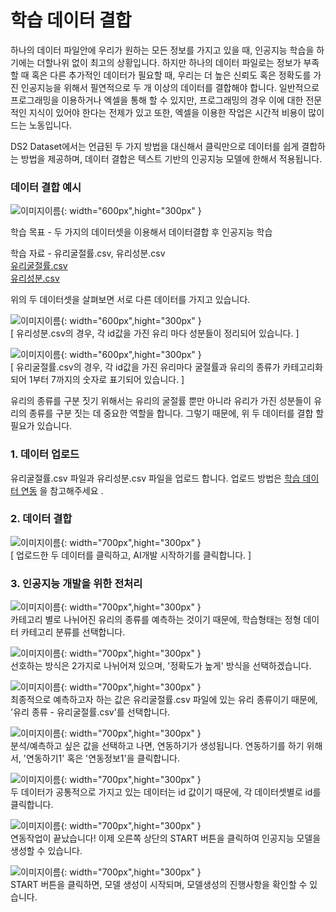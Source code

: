 # **학습 데이터 결합**

하나의 데이터 파일안에 우리가 원하는 모든 정보를 가지고 있을 때, 인공지능 학습을 하기에는 더할나위 없이 최고의 상황입니다. 하지만 하나의 데이터 파일로는 정보가 부족할 때 혹은 다른 추가적인 데이터가 필요할 때, 우리는 더 높은 신뢰도 혹은 정확도를 가진 인공지능을 위해서 필연적으로 두 개 이상의 데이터를 결합해야 합니다. 일반적으로 프로그래밍을 이용하거나 엑셀을 통해 할 수 있지만, 프로그래밍의 경우 이에 대한 전문적인 지식이 있어야 한다는 전제가 있고 또한, 엑셀을 이용한 작업은 시간적 비용이 많이 드는 노동입니다. 

DS2 Dataset에서는 언급된 두 가지 방법을 대신해서 클릭만으로 데이터를 쉽게 결합하는 방법을 제공하며, 데이터 결합은 텍스트 기반의 인공지능 모델에 한해서 적용됩니다.

### 데이터 결합 예시

![이미지이름](./image/dataset_3-1.png){: width="600px",hight="300px" }  

학습 목표 - 두 가지의 데이터셋을 이용해서 데이터결합 후 인공지능 학습

학습 자료 - 유리굴절률.csv, 유리성분.csv  
[유리굴절률.csv](./dataset/유리굴절률.csv)  
[유리성분.csv](./dataset/유리성분.csv)

위의 두 데이터셋을 살펴보면 서로 다른 데이터를 가지고 있습니다.

![이미지이름](./image/dataset_3-2.png){: width="600px",hight="300px" }  
[ 유리성분.csv의 경우, 각 id값을 가진 유리 마다 성분들이 정리되어 있습니다. ]

![이미지이름](./image/dataset_3-3.png){: width="600px",hight="300px" }  
[ 유리굴절률.csv의 경우, 각 id값을 가진 유리마다 굴절률과 유리의 종류가 카테고리화되어 1부터 7까지의 숫자로 표기되어 있습니다. ]

유리의 종류를 구분 짓기 위해서는 유리의 굴절률 뿐만 아니라 유리가 가진 성분들이 유리의 종류를 구분 짓는 데 중요한 역할을 합니다. 그렇기 때문에, 위 두 데이터를 결합 할 필요가 있습니다.

### **1. 데이터 업로드**

유리굴절률.csv 파일과 유리성분.csv 파일을 업로드 합니다. 업로드 방법은 
[학습 데이터 연동](./dataset_01_upload.md) 을 참고해주세요 . 

### **2. 데이터 결합**

![이미지이름](./image/dataset_3-4.png){: width="700px",hight="300px" }  
[ 업로드한 두 데이터를 클릭하고, AI개발 시작하기를 클릭합니다. ] 

### **3. 인공지능 개발을 위한 전처리**

![이미지이름](./image/dataset_3-5.png){: width="700px",hight="300px" }  
카테고리 별로 나뉘어진 유리의 종류를 예측하는 것이기 때문에, 학습형태는 정형 데이터 카테고리 분류를 선택합니다.

![이미지이름](./image/dataset_3-6.png){: width="700px",hight="300px" }  
선호하는 방식은 2가지로 나뉘어져 있으며, '정확도가 높게' 방식을 선택하겠습니다.

![이미지이름](./image/dataset_3-7.png){: width="700px",hight="300px" }  
최종적으로 예측하고자 하는 값은 유리굴절률.csv 파일에 있는 유리 종류이기 때문에, '유리 종류 - 유리굴절률.csv'를 선택합니다.

![이미지이름](./image/dataset_3-8.png){: width="700px",hight="300px" }  
분석/예측하고 싶은 값을 선택하고 나면, 연동하기가 생성됩니다. 연동하기를 하기 위해서, '연동하기1' 혹은 '연동정보1'을 클릭합니다.

![이미지이름](./image/dataset_3-9.png){: width="700px",hight="300px" }  
두 데이터가 공통적으로 가지고 있는 데이터는 id 값이기 때문에, 각 데이터셋별로 id를 클릭합니다.

![이미지이름](./image/dataset_3-10.png){: width="700px",hight="300px" }  
연동작업이 끝났습니다! 이제 오른쪽 상단의 START 버튼을 클릭하여 인공지능 모델을 생성할 수 있습니다.

![이미지이름](./image/dataset_3-11.png){: width="700px",hight="300px" }  
START 버튼을 클릭하면, 모델 생성이 시작되며, 모델생성의 진행사항을 확인할 수 있습니다.